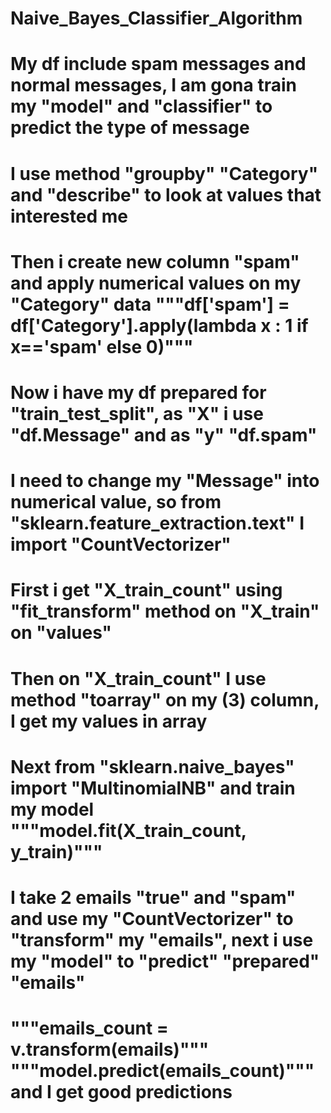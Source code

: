 # Naive_Bayes_Classifier_Algorithm
# My df include spam messages and normal messages, I am gona train my "model" and "classifier" to predict the type of message
# I use method "groupby" "Category" and "describe" to look at values that interested me
# Then i create new column "spam" and apply numerical values on my "Category" data """df['spam'] = df['Category'].apply(lambda x : 1 if x=='spam' else 0)"""
# Now i have my df prepared for "train_test_split", as "X" i use "df.Message" and as "y" "df.spam"
# I need to change my "Message" into numerical value, so from "sklearn.feature_extraction.text" I import "CountVectorizer"
# First i get "X_train_count" using "fit_transform" method on "X_train" on "values"
# Then on "X_train_count" I use method "toarray" on my (3) column, I get my values in array
# Next from "sklearn.naive_bayes" import "MultinomialNB" and train my model """model.fit(X_train_count, y_train)"""
# I take 2 emails "true" and "spam" and use my "CountVectorizer" to "transform" my "emails", next i use my "model" to "predict" "prepared" "emails"
# """emails_count = v.transform(emails)""" """model.predict(emails_count)""" and I get good predictions
